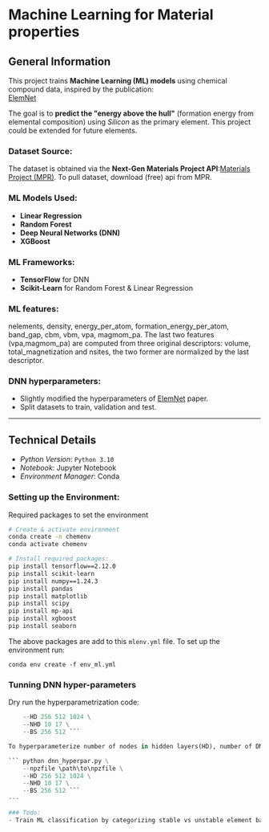 # Machine Learning for Material properties

## General Information
This project trains **Machine Learning (ML) models** using chemical compound data, inspired by the publication:  
[ElemNet](https://www.nature.com/articles/s41598-018-35934-y)

The goal is to **predict the "energy above the hull"** (formation energy from elemental composition) using *Silicon* as the primary element. This project could be extended for future elements.

### Dataset Source:
The dataset is obtained via the **Next-Gen Materials Project API**:[Materials Project (MPR)](https://next-gen.materialsproject.org/). To pull dataset, download (free) api from MPR.


### ML Models Used:
- **Linear Regression**
- **Random Forest**
- **Deep Neural Networks (DNN)**
- **XGBoost**


### ML Frameworks:
- **TensorFlow** for DNN  
- **Scikit-Learn** for Random Forest & Linear Regression

### ML features: 

nelements, density, energy_per_atom, formation_energy_per_atom, band_gap, cbm, vbm, vpa, magmom_pa.
The last two features (vpa,magmom_pa) are computed from three original descriptors: volume, total_magnetization and nsites, the two former are normalized by the last descriptor.

### DNN hyperparameters:
- Slightly modified the hyperparameters of [ElemNet](https://www.nature.com/articles/s41598-018-35934-y) paper.  
- Split datasets to train, validation and test. 

---

## Technical Details
- *Python Version*: `Python 3.10`
- *Notebook*: Jupyter Notebook
- *Environment Manager*: Conda  

### Setting up the Environment:
Required packages to set the environment

```bash
# Create & activate environment
conda create -n chemenv
conda activate chemenv

# Install required packages:
pip install tensorflow==2.12.0
pip install scikit-learn
pip install numpy==1.24.3 
pip install pandas
pip install matplotlib
pip install scipy
pip install mp-api
pip install xgboost
pip install seaborn

```
The above packages are add to this `mlenv.yml` file. To set up the environment run:

``` conda env create -f env_ml.yml  ```

### Tunning DNN hyper-parameters

Dry run the hyperparametrization code:

``` python -m py_compile dnn_hyperpar.py \
    --HD 256 512 1024 \
    --NHD 10 17 \
    --BS 256 512 ```

To hyperparameterize number of nodes in hidden layers(HD), number of DNN layers (NHD), and batch size (BS):

``` python dnn_hyperpar.py \
    --npzfile \path\to\npzfile \
    --HD 256 512 1024 \
    --NHD 10 17 \
    --BS 256 512 ```
---

### Todo:
- Train ML classification by categorizing stable vs unstable element based on element above hull limit